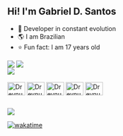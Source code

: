 <h2>Hi! I'm Gabriel D. Santos</h1>

- 🚀 Developer in constant evolution
- 🌎 I am Brazilian
- ⭐️ Fun fact: I am 17 years old

<div>
  <img align="center" src="https://github-readme-stats.vercel.app/api?username=dreynus&show_icons=true&theme=midnight-purple&cache_seconds=1400" />
  <img align="center" src="https://github-readme-stats.vercel.app/api/top-langs/?username=dreynus&theme=midnight-purple&cache_seconds=1400" />
</div>

<div>
  <img align="center" src="https://github-readme-stats.vercel.app/api/pin/?username=dreynus&repo=d.santos&theme=midnight-purple&cache_seconds=1400" />
</div>

<div style="display: block"></br>
  <img align="center" src="https://cdn.jsdelivr.net/gh/devicons/devicon/icons/html5/html5-original.svg" alt="Dreynus" height="30" width="40"/>
  <img align="center" src="https://cdn.jsdelivr.net/gh/devicons/devicon/icons/css3/css3-original.svg" alt="Dreynus" height="30" width="40"/>
  <img align="center" src="https://cdn.jsdelivr.net/gh/devicons/devicon/icons/javascript/javascript-original.svg" alt="Dreynus" height="30" width="40"/>
  <img align="center" src="https://cdn.jsdelivr.net/gh/devicons/devicon/icons/typescript/typescript-original.svg" alt="Dreynus" height="30" width="40"/>
  <img align="center" src="https://cdn.jsdelivr.net/gh/devicons/devicon/icons/react/react-original.svg" alt="Dreynus" height="30" width="40"/>
</div>

##

<div>
  <a href="https://www.instagram.com/_d.santo.s/"><img src="https://img.shields.io/badge/Instagram-E4405F?style=for-the-badge&logo=instagram&logoColor=white"/></a>
</div>

[![wakatime](https://wakatime.com/badge/user/62e4fd6d-b2cd-42d8-919b-6e0db4af0afc.svg)](https://wakatime.com/@62e4fd6d-b2cd-42d8-919b-6e0db4af0afc)


